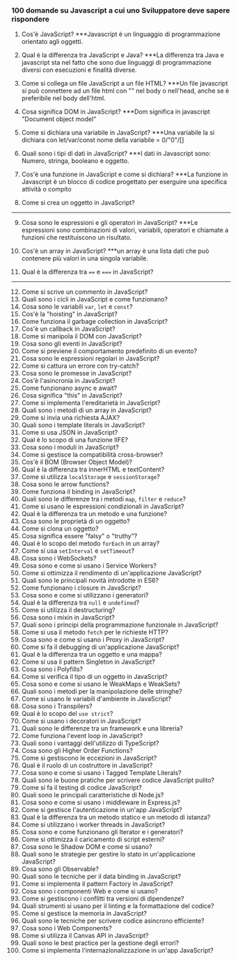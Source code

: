 ### 100 domande su Javascript a cui uno Sviluppatore deve sapere rispondere

1. Cos'è JavaScript?
 ***Javascript è un linguaggio di programmazione orientato agli oggetti.

2. Qual è la differenza tra JavaScript e Java?
 ***La differenza tra Java e javascript sta nel fatto che sono due linguaggi di programmazione diversi con esecuzioni e finalità diverse.

3. Come si collega un file JavaScript a un file HTML?
 ***Un file javascript si può connettere ad un file html con "<script src="nomeScript"></script>" nel body o nell'head, anche se è preferibile nel body dell'html.

4. Cosa significa DOM in JavaScript?
 ***Dom significa in javascript "Document object model"

5. Come si dichiara una variabile in JavaScript?
 ***Una variabile la si dichiara con let/var/const nome della variabile = 0/"0"/[]

6. Quali sono i tipi di dati in JavaScript?
 ***I dati in Javascript sono: Numero, stringa, booleano e oggetto.

7. Cos'è una funzione in JavaScript e come si dichiara?
 ***La funzione in Javascript è  un blocco di codice progettato per eserguire una specifica attività o compito

8. Come si crea un oggetto in JavaScript?
 ***

9. Cosa sono le espressioni e gli operatori in JavaScript?
 ***Le espressioni sono combinazioni di valori, variabili, operatori e chiamate a funzioni che restituiscono un risultato.

10. Cos'è un array in JavaScript?
 ***un array è una lista dati che può contenere più valori in una singola variabile.

11. Qual è la differenza tra `==` e `===` in JavaScript?
 ***

12. Come si scrive un commento in JavaScript?
13. Quali sono i cicli in JavaScript e come funzionano?
14. Cosa sono le variabili `var`, `let` e `const`?
15. Cos'è la "hoisting" in JavaScript?
16. Come funziona il garbage collection in JavaScript?
17. Cos'è un callback in JavaScript?
18. Come si manipola il DOM con JavaScript?
19. Cosa sono gli eventi in JavaScript?
20. Come si previene il comportamento predefinito di un evento?
21. Cosa sono le espressioni regolari in JavaScript?
22. Come si cattura un errore con try-catch?
23. Cosa sono le promesse in JavaScript?
24. Cos'è l'asincronia in JavaScript?
25. Come funzionano async e await?
26. Cosa significa "this" in JavaScript?
27. Come si implementa l'ereditarietà in JavaScript?
28. Quali sono i metodi di un array in JavaScript?
29. Come si invia una richiesta AJAX?
30. Quali sono i template literals in JavaScript?
31. Come si usa JSON in JavaScript?
32. Qual è lo scopo di una funzione IIFE?
33. Cosa sono i moduli in JavaScript?
34. Come si gestisce la compatibilità cross-browser?
35. Cos'è il BOM (Browser Object Model)?
36. Qual è la differenza tra innerHTML e textContent?
37. Come si utilizza `localStorage` e `sessionStorage`?
38. Cosa sono le arrow functions?
39. Come funziona il binding in JavaScript?
40. Quali sono le differenze tra i metodi `map`, `filter` e `reduce`?
41. Come si usano le espressioni condizionali in JavaScript?
42. Qual è la differenza tra un metodo e una funzione?
43. Cosa sono le proprietà di un oggetto?
44. Come si clona un oggetto?
45. Cosa significa essere "falsy" o "truthy"?
46. Qual è lo scopo del metodo `forEach` in un array?
47. Come si usa `setInterval` e `setTimeout`?
48. Cosa sono i WebSockets?
49. Cosa sono e come si usano i Service Workers?
50. Come si ottimizza il rendimento di un'applicazione JavaScript?
51. Quali sono le principali novità introdotte in ES6?
52. Come funzionano i closure in JavaScript?
53. Cosa sono e come si utilizzano i generatori?
54. Qual è la differenza tra `null` e `undefined`?
55. Come si utilizza il destructuring?
56. Cosa sono i mixin in JavaScript?
57. Quali sono i principi della programmazione funzionale in JavaScript?
58. Come si usa il metodo `fetch` per le richieste HTTP?
59. Cosa sono e come si usano i Proxy in JavaScript?
60. Come si fa il debugging di un'applicazione JavaScript?
61. Qual è la differenza tra un oggetto e una mappa?
62. Come si usa il pattern Singleton in JavaScript?
63. Cosa sono i Polyfills?
64. Come si verifica il tipo di un oggetto in JavaScript?
65. Cosa sono e come si usano le WeakMaps e WeakSets?
66. Quali sono i metodi per la manipolazione delle stringhe?
67. Come si usano le variabili d'ambiente in JavaScript?
68. Cosa sono i Transpilers?
69. Qual è lo scopo del `use strict`?
70. Come si usano i decoratori in JavaScript?
71. Quali sono le differenze tra un framework e una libreria?
72. Come funziona l'event loop in JavaScript?
73. Quali sono i vantaggi dell'utilizzo di TypeScript?
74. Cosa sono gli Higher Order Functions?
75. Come si gestiscono le eccezioni in JavaScript?
76. Qual è il ruolo di un costruttore in JavaScript?
77. Cosa sono e come si usano i Tagged Template Literals?
78. Quali sono le buone pratiche per scrivere codice JavaScript pulito?
79. Come si fa il testing di codice JavaScript?
80. Quali sono le principali caratteristiche di Node.js?
81. Cosa sono e come si usano i middleware in Express.js?
82. Come si gestisce l'autenticazione in un'app JavaScript?
83. Qual è la differenza tra un metodo statico e un metodo di istanza?
84. Come si utilizzano i worker threads in JavaScript?
85. Cosa sono e come funzionano gli Iterator e i generatori?
86. Come si ottimizza il caricamento di script esterni?
87. Cosa sono le Shadow DOM e come si usano?
88. Quali sono le strategie per gestire lo stato in un'applicazione JavaScript?
89. Cosa sono gli Observable?
90. Quali sono le tecniche per il data binding in JavaScript?
91. Come si implementa il pattern Factory in JavaScript?
92. Cosa sono i componenti Web e come si usano?
93. Come si gestiscono i conflitti tra versioni di dipendenze?
94. Quali strumenti si usano per il linting e la formattazione del codice?
95. Come si gestisce la memoria in JavaScript?
96. Quali sono le tecniche per scrivere codice asincrono efficiente?
97. Cosa sono i Web Components?
98. Come si utilizza il Canvas API in JavaScript?
99. Quali sono le best practice per la gestione degli errori?
100. Come si implementa l'internazionalizzazione in un'app JavaScript? 
